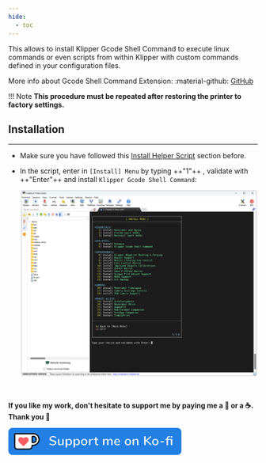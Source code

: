 ```yaml
---
hide:
  - toc
---
```

This allows to install Klipper Gcode Shell Command to execute linux commands or even scripts from within Klipper with custom commands defined in your configuration files.

More info about Gcode Shell Command Extension: :material-github: [GitHub](https://github.com/dw-0/kiauh/blob/master/docs/gcode_shell_command.md)

!!! Note
    **This procedure must be repeated after restoring the printer to factory settings.**


## Installation
<hr>

- Make sure you have followed this <a href="../../helper-script/helper-script-installation">Install Helper Script</a> section before.

- In the script, enter in `[Install] Menu` by typing ++"1"++ , validate with ++"Enter"++ and install `Klipper Gcode Shell Command`:

    <img width="900" src="../../assets/img/Creality-Helper-Script/Install_Menu.png">

<br />

**If you like my work, don't hesitate to support me by paying me a 🍺 or a ☕. Thank you 🙂**

<a href="https://ko-fi.com/guilouz" target="_blank"><img width="350" src="../../assets/img/home/Ko-fi.png"></a>
